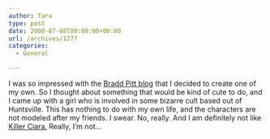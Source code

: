 ```yaml
---
author: Tara
type: post
date: 2000-07-08T00:00:00+00:00
url: /archives/1277
categories:
  - General

---
```

I was so impressed with the  [Bradd Pitt blog][1] that I decided to create one of my own. So I thought about something that would be kind of cute to do, and I came up with a girl who is involved in some bizarre cult based out of Huntsville. This has nothing to do with my own life, and the characters are not modeled after my friends. I swear. No, really. And I am definitely not like  [Killer Ciara.][2] Really, I&#8217;m not&#8230;

 [1]: http://bradpitt.diaryland.com
 [2]: http://killerciara.diaryland.com